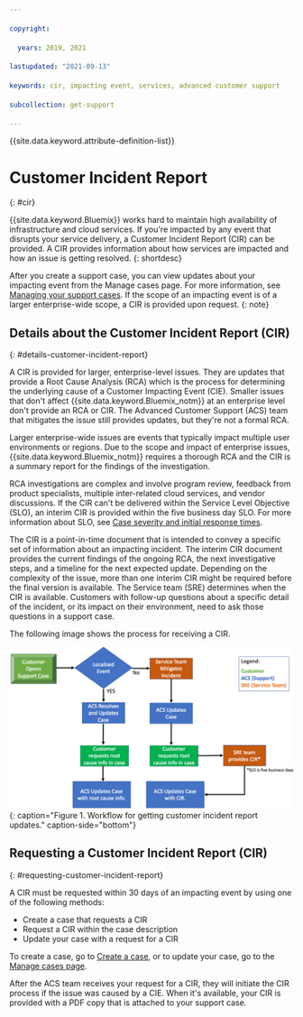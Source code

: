 ```yaml
---

copyright:

  years: 2019, 2021

lastupdated: "2021-09-13"

keywords: cir, impacting event, services, advanced customer support

subcollection: get-support

---
```


{{site.data.keyword.attribute-definition-list}}

# Customer Incident Report
{: #cir}

{{site.data.keyword.Bluemix}} works hard to maintain high availability of infrastructure and cloud services. If you're impacted by any event that disrupts your service delivery, a Customer Incident Report (CIR) can be provided. A CIR provides information about how services are impacted and how an issue is getting resolved. 
{: shortdesc}

After you create a support case, you can view updates about your impacting event from the Manage cases page. For more information, see [Managing your support cases](/docs/get-support?topic=get-support-managing-support-cases). If the scope of an impacting event is of a larger enterprise-wide scope, a CIR is provided upon request. 
{: note}


## Details about the Customer Incident Report (CIR)
{: #details-customer-incident-report}

A CIR is provided for larger, enterprise-level issues. They are updates that provide a Root Cause Analysis (RCA) which is the process for determining the underlying cause of a Customer Impacting Event (CIE). Smaller issues that don't affect {{site.data.keyword.Bluemix_notm}} at an enterprise level don't provide an RCA or CIR. The Advanced Customer Support (ACS) team that mitigates the issue still provides updates, but they're not a formal RCA. 

Larger enterprise-wide issues are events that typically impact multiple user environments or regions. Due to the scope and impact of enterprise issues, {{site.data.keyword.Bluemix_notm}} requires a thorough RCA and the CIR is a summary report for the findings of the investigation. 

RCA investigations are complex and involve program review, feedback from product specialists, multiple inter-related cloud services, and vendor discussions. If the CIR can't be delivered within the Service Level Objective (SLO), an interim CIR is provided within the five business day SLO. For more information about SLO, see [Case severity and initial response times](/docs/get-support?topic=get-support-support-case-severity). 

The CIR is a point-in-time document that is intended to convey a specific set of information about an impacting incident. The interim CIR document provides the current findings of the ongoing RCA, the next investigative steps, and a timeline for the next expected update. Depending on the complexity of the issue, more than one interim CIR might be required before the final version is available. The Service team (SRE) determines when the CIR is available. Customers with follow-up questions about a specific detail of the incident, or its impact on their environment, need to ask those questions in a support case.

The following image shows the process for receiving a CIR. 

![Flowchart for receiving customer incident report updates.](images/CIRimage.png "Customer incident report flowchart"){: caption="Figure 1. Workflow for getting customer incident report updates." caption-side="bottom"}


## Requesting a Customer Incident Report (CIR)
{: #requesting-customer-incident-report}

A CIR must be requested within 30 days of an impacting event by using one of the following methods: 

* Create a case that requests a CIR
* Request a CIR within the case description
* Update your case with a request for a CIR

To create a case, go to [Create a case](/unifiedsupport/cases/add), or to update your case, go to the [Manage cases page](/unifiedsupport/cases).

After the ACS team receives your request for a CIR, they will initiate the CIR process if the issue was caused by a CIE. When it's available, your CIR is provided with a PDF copy that is attached to your support case.
